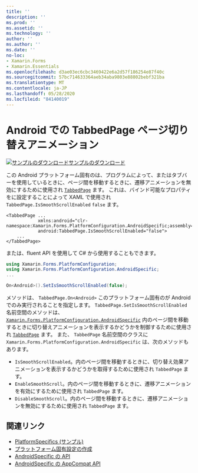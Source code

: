 ```yaml
---
title: ''
description: ''
ms.prod: ''
ms.assetid: ''
ms.technology: ''
author: ''
ms.author: ''
ms.date: ''
no-loc:
- Xamarin.Forms
- Xamarin.Essentials
ms.openlocfilehash: d3ae03ec6cbc3469422e6a2d57f186254e87f40c
ms.sourcegitcommit: 57bc714633364aeb34aba9803e88802bebf321ba
ms.translationtype: MT
ms.contentlocale: ja-JP
ms.lasthandoff: 05/28/2020
ms.locfileid: "84140019"
---
```

# <a name="tabbedpage-page-transition-animations-on-android"></a>Android での TabbedPage ページ切り替えアニメーション

[![サンプルのダウンロード](~/media/shared/download.png)サンプルのダウンロード](https://docs.microsoft.com/samples/xamarin/xamarin-forms-samples/userinterface-platformspecifics)

この Android プラットフォーム固有のは、プログラムによって、またはタブバーを使用しているときに、ページ間を移動するときに、遷移アニメーションを無効にするために使用され [`TabbedPage`](xref:Xamarin.Forms.TabbedPage) ます。 これは、バインド可能なプロパティをに設定することによって XAML で使用され `TabbedPage.IsSmoothScrollEnabled` `false` ます。

```xaml
<TabbedPage ...
            xmlns:android="clr-namespace:Xamarin.Forms.PlatformConfiguration.AndroidSpecific;assembly=Xamarin.Forms.Core"
            android:TabbedPage.IsSmoothScrollEnabled="false">
    ...
</TabbedPage>
```

または、fluent API を使用して C# から使用することもできます。

```csharp
using Xamarin.Forms.PlatformConfiguration;
using Xamarin.Forms.PlatformConfiguration.AndroidSpecific;
...

On<Android>().SetIsSmoothScrollEnabled(false);
```

メソッドは、 `TabbedPage.On<Android>` このプラットフォーム固有のが Android でのみ実行されることを指定します。 `TabbedPage.SetIsSmoothScrollEnabled`名前空間のメソッドは、 [`Xamarin.Forms.PlatformConfiguration.AndroidSpecific`](xref:Xamarin.Forms.PlatformConfiguration.AndroidSpecific) 内のページ間を移動するときに切り替えアニメーションを表示するかどうかを制御するために使用され [`TabbedPage`](xref:Xamarin.Forms.TabbedPage) ます。 また、 `TabbedPage` 名前空間のクラスに `Xamarin.Forms.PlatformConfiguration.AndroidSpecific` は、次のメソッドもあります。

- `IsSmoothScrollEnabled`。内のページ間を移動するときに、切り替え効果アニメーションを表示するかどうかを取得するために使用され `TabbedPage` ます。
- `EnableSmoothScroll`。内のページ間を移動するときに、遷移アニメーションを有効にするために使用され `TabbedPage` ます。
- `DisableSmoothScroll`。内のページ間を移動するときに、遷移アニメーションを無効にするために使用され `TabbedPage` ます。

## <a name="related-links"></a>関連リンク

- [PlatformSpecifics (サンプル)](https://docs.microsoft.com/samples/xamarin/xamarin-forms-samples/userinterface-platformspecifics)
- [プラットフォーム固有設定の作成](~/xamarin-forms/platform/platform-specifics/index.md#creating-platform-specifics)
- [AndroidSpecific の API](xref:Xamarin.Forms.PlatformConfiguration.AndroidSpecific)
- [AndroidSpecific の AppCompat API](xref:Xamarin.Forms.PlatformConfiguration.AndroidSpecific.AppCompat)
